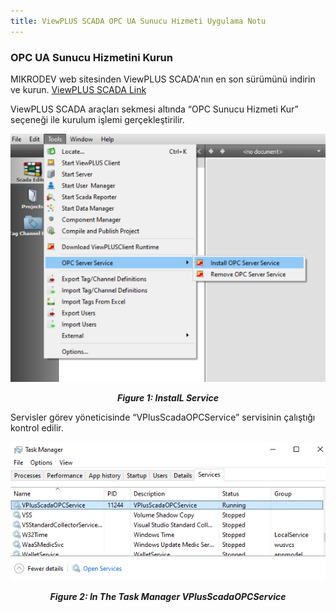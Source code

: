 ```yaml
---
title: ViewPLUS SCADA OPC UA Sunucu Hizmeti Uygulama Notu
---
```



### OPC UA Sunucu Hizmetini Kurun

MIKRODEV web sitesinden ViewPLUS SCADA'nın en son sürümünü indirin ve kurun.
[ViewPLUS SCADA Link](https://www.mikrodev.com/en/scada/) 

ViewPLUS SCADA araçları sekmesi altında “OPC Sunucu Hizmeti Kur” seçeneği ile kurulum işlemi gerçekleştirilir.

<center>

![opc-install-01](/img/opc-install-01.png)
***<center>Figure 1: InstalL Service</center>***

</center>

Servisler görev yöneticisinde “VPlusScadaOPCService” servisinin çalıştığı kontrol edilir.

<center>

![opc-install-02](/img/opc-install-02.png)
***<center>Figure 2: In The Task Manager VPlusScadaOPCService</center>***

</center>